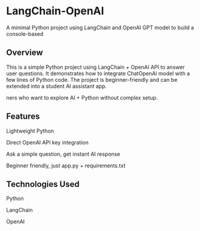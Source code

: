 # LangChain-OpenAI
A minimal Python project using LangChain and OpenAI GPT model to build a console-based 

## Overview

This is a simple Python project using LangChain + OpenAI API to answer user questions.
It demonstrates how to integrate ChatOpenAI model with a few lines of Python code.
The project is beginner-friendly and can be extended into a student AI assistant app.

ners who want to explore AI + Python without complex setup.

## Features

Lightweight Python 

Direct OpenAI API key integration

Ask a simple question, get instant AI response

Beginner friendly, just app.py + requirements.txt

## Technologies Used

Python 

LangChain

OpenAI

